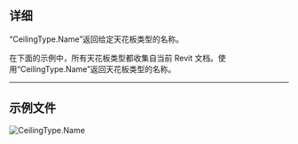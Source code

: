 ## 详细
“CeilingType.Name”返回给定天花板类型的名称。

在下面的示例中，所有天花板类型都收集自当前 Revit 文档。使用“CeilingType.Name”返回天花板类型的名称。

___
## 示例文件

![CeilingType.Name](./Revit.Elements.CeilingType.Name_img.jpg)
